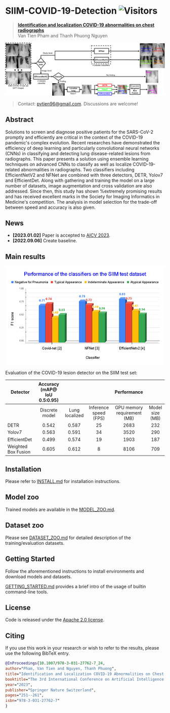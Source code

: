 # SIIM-COVID-19-Detection ![Visitors](https://api.visitorbadge.io/api/visitors?path=https%3A%2F%2Fgithub.com%2Fpvtien96%2FSIIM-COVID-19-Detection&countColor=%23dce775)
> [**Identification and localization COVID-19 abnormalities on chest radiographs**](https://drive.google.com/file/d/1UKCq5DIXWZl8-5qNTufzZ-licz3MU2jq/view?usp=sharing)            
> Van Tien Pham and Thanh Phuong Nguyen        

![](readme/ProposedFramework.png)

> Contact: [pvtien96@gmail.com](mailto:pvtien96@gmail.com). Discussions are welcome!

## Abstract
Solutions to screen and diagnose positive patients for the SARS-CoV-2 promptly and efficiently are critical in the context of the COVID-19 pandemic's complex evolution. Recent researches have demonstrated the efficiency of deep learning and particularly convolutional neural networks (CNNs) in classifying and detecting lung disease-related lesions from radiographs. This paper presents a solution using ensemble learning techniques on advanced CNNs to classify as well as localize COVID-19-related abnormalities in radiographs. Two classifiers including EfficientNetV2 and NFNet are combined with three detectors, DETR, Yolov7 and EfficientDet. Along with gathering and training the model on a large number of datasets, image augmentation and cross validation are also addressed. Since then, this study has shown %extremely
promising results and has received excellent marks in the Society for Imaging Informatics in Medicine's competition. The analysis in model selection for the trade-off between speed and accuracy is also given.
## News
- **[2023.01.02]** Paper is accepted to [AICV 2023](http://egyptscience.net/AICV2023/home.html).
- **[2022.09.06]** Create baseline.


## Main results

![](readme/ClassificationPerformance.png)

Evaluation of the COVID-19 lesion detector on the SIIM test set:

| Detector            | Accuracy (mAP@ IoU 0.5:0.95) |                |                       |         Performance         |                 |
|---------------------|:----------------------------:|:--------------:|:---------------------:|:---------------------------:|:---------------:|
|                     |        Discrete model        | Lung localized | Inference speed (FPS) | GPU memory requirement (MB) | Model size (MB) |
| DETR                |             0.542            |      0.587     |           25          |             2683            |       232       |
| Yolov7              |             0.563            |      0.591     |           34          |             3520            |       290       |
| EfficientDet        |             0.499            |      0.574     |           19          |             1903            |       187       |
| Weighted Box Fusion |             0.605            |      0.612     |           8           |             8106            |       709       |

## Installation

Please refer to [INSTALL.md](readme/INSTALL.md) for installation instructions.

## Model zoo

Trained models are available in the [MODEL_ZOO.md](readme/MODEL_ZOO.md).

## Dataset zoo

Please see [DATASET_ZOO.md](readme/DATASET_ZOO.md) for detailed description of the training/evaluation datasets.

## Getting Started

Follow the aforementioned instructions to install environments and download models and datasets.

[GETTING_STARTED.md](readme/GETTING_STARTED.md) provides a brief intro of the usage of builtin command-line tools.

## License

Code is released under the [Apache 2.0 license](LICENSE).

## Citing

If you use this work in your research or wish to refer to the results, please use the following BibTeX entry.

```BibTeX
@InProceedings{10.1007/978-3-031-27762-7_24,
author="Pham, Van Tien and Nguyen, Thanh Phuong",
title="Identification and Localization COVID-19 Abnormalities on Chest Radiographs",
booktitle="The 3rd International Conference on Artificial Intelligence and Computer Vision (AICV2023)",
year="2023",
publisher="Springer Nature Switzerland",
pages="251--261",
isbn="978-3-031-27762-7"
}
```
